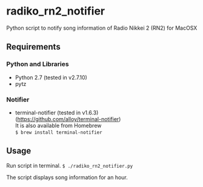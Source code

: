 # radiko_rn2_notifier
Python script to notify song information of Radio Nikkei 2 (RN2) for MacOSX

## Requirements
### Python and Libraries

  - Python 2.7 (tested in v2.7.10)
  - pytz

### Notifier

  - terminal-notifier (tested in v1.6.3)  
    (https://github.com/alloy/terminal-notifier)  
    It is also available from Homebrew  
    `$ brew install terminal-notifier`

## Usage

Run script in terminal.
`$ ./radiko_rn2_notifier.py`

The script displays song information for an hour.

